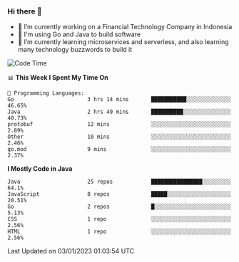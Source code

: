 ### Hi there 👋

<!--
**mazzama/mazzama** is a ✨ _special_ ✨ repository because its `README.md` (this file) appears on your GitHub profile.

Here are some ideas to get you started:

- 🔭 I’m currently working on ...
- 🌱 I’m currently learning ...
- 👯 I’m looking to collaborate on ...
- 🤔 I’m looking for help with ...
- 💬 Ask me about ...
- 📫 How to reach me: ...
- 😄 Pronouns: ...
- ⚡ Fun fact: ...
-->

- 🔭 I’m currently working on a Financial Technology Company in Indonesia
- :gun: I'm using Go and Java to build software
- 🌱 I’m currently learning microservices and serverless, and also learning many technology buzzwords to build it

<!--START_SECTION:waka-->
![Code Time](http://img.shields.io/badge/Code%20Time-2%2C486%20hrs%2050%20mins-blue)

📊 **This Week I Spent My Time On** 

```text
💬 Programming Languages: 
Go                       3 hrs 14 mins       ███████████░░░░░░░░░░░░░░   46.65% 
Java                     2 hrs 49 mins       ██████████░░░░░░░░░░░░░░░   40.73% 
protobuf                 12 mins             ░░░░░░░░░░░░░░░░░░░░░░░░░   2.89% 
Other                    10 mins             ░░░░░░░░░░░░░░░░░░░░░░░░░   2.46% 
go.mod                   9 mins              ░░░░░░░░░░░░░░░░░░░░░░░░░   2.37%

```

**I Mostly Code in Java** 

```text
Java                     25 repos            ████████████████░░░░░░░░░   64.1% 
JavaScript               8 repos             █████░░░░░░░░░░░░░░░░░░░░   20.51% 
Go                       2 repos             █░░░░░░░░░░░░░░░░░░░░░░░░   5.13% 
CSS                      1 repo              ░░░░░░░░░░░░░░░░░░░░░░░░░   2.56% 
HTML                     1 repo              ░░░░░░░░░░░░░░░░░░░░░░░░░   2.56%

```



 Last Updated on 03/01/2023 01:03:54 UTC
<!--END_SECTION:waka-->
